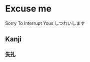 # Excuse me
Sorry To Interrupt Yous
しつれいします

## Kanji
### [失](Kanji/kanji-dict/失.md)[礼](Kanji/kanji-dict/礼.md)